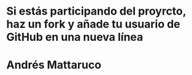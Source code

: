 # Si estás participando del proyrcto, haz un fork y añade tu usuario de GitHub en una nueva línea
# Andrés Mattaruco